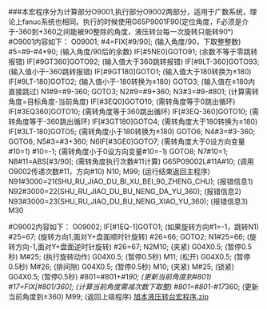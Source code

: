 ###本宏程序分为计算部分O9001,执行部分O9002两部分，适用于广数系统，理论上fanuc系统也相同。执行的时候使用G65P9001F90(定位角度，F必须是介于-360到+360之间能被90整除的角度，液压转台每一次旋转只能转90°)
#O9001内容如下：
O09001;
#4=FIX[#9/90];  (输入角度/90，下取整整数)
#5=#9-#4*90; (输入角度/90后的余数)
IF[#5NE0]GOTO91; (余数不等于零跳转报错)
IF[#9GT360]GOTO92; (输入值大于360跳转报错)
IF[#9LT-360]GOTO93; (输入值小于-360跳转报错)
IF[#9GT180]GOTO1; (输入值大于180转换为±180)
IF[#9LT-180]GOTO2; (输入值小于-180转换为±180)
GOTO3;                     (输入值在±180内直接跳过)
N1#9=#9-360;
GOTO3;
N2#9=#9+360;
N3#3=#9-#801;        (计算需转角度=目标角度-当前角度)
IF[#3EQ0]GOTO10;    (需转角度等于0跳出循环)
IF[#3EQ360]GOTO10; (需转角度等于360跳出循环)
IF[#3EQ-360]GOTO10; (需转角度等于-360跳出循环)
IF[#3GT180]GOTO4;     (需转角度大于180转换为±180)
IF[#3LT-180]GOTO5;    (需转角度小于180转换为±180)
GOTO6;
N4#3=#3-360;
GOTO6;
N5#3=#3+360;
N6IF[#3GE0]GOTO7;   (需转角度大于0设方向变量#10=1)
#10=-1;                       (需转角度小于0设方向变量#10=-1)
GOTO8;
N7#10=1;
N8#11=ABS[#3/90];    (需转角度执行次数#11计算)
G65P09002L#11A#10;  (调用O9002传递次数#11，方向#10)
N10;
M99;                            (运行结束返回主程序)
N91#3000=21(SHU_RU_JIAO_DU_BI_XU_BEI_90_ZHENG_CHU);  (报错信息1)
N92#3000=22(SHU_RU_JIAO_DU_BU_NENG_DA_YU_360); (报错信息2)
N93#3000=23(SHU_RU_JIAO_DU_BU_NENG_XIAO_YU_360); (报错信息3)
M30

#O9002内容如下：
O09002;
IF[#1EQ-1]GOTO1;    (如果旋转方向#1=-1，跳转N1)
#25=67;                    (旋转方向1,面对Y+盘面顺时针旋转)
#26=66;
GOTO2;
N1#25=66;                (旋转方向-1,面对Y+盘面逆时针旋转)
#26=67;
N2M10;    (夹紧)
G04X0.5;   (暂停0.5秒)
M#25;       (执行旋转动作)
G04X0.5;   (暂停0.5秒)
M11;         (松开)
G04X0.5;   (暂停0.5秒)
M#26;       (排间隙)
G04X0.5;   (暂停0.5秒)
M10;         (夹紧)
M#25;       (锁紧)
G04X0.5;   (暂停0.5秒)
#801=#801+#1*90;       (更新当前角度到#801)
#17=FIX[#801/360];       (计算当前角度需减次数下取整)
#801=#801-#17*360;    (更新当前角度到±360)
M99;       (返回上级程序)
[旭本液压转台宏程序.zip](https://github.com/user-attachments/files/18004930/default.zip)
